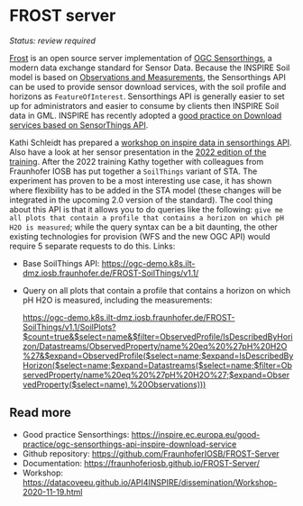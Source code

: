 # FROST server

*Status: review required*

[Frost](https://fraunhoferiosb.github.io/FROST-Server/) is an open source server implementation of [OGC Sensorthings](https://www.ogc.org/standards/sensorthings), a modern data exchange standard for Sensor Data. 
Because the INSPIRE Soil model is based on [Observations and Measurements](https://www.ogc.org/standards/om), the Sensorthings API can be used 
to provide sensor download services, with the soil profile and horizons as `FeatureOfInterest`. Sensorthings API is generally easier to set up for administrators and easier to consume by clients then INSPIRE Soil data in GML. INSPIRE has recently adopted a [good practice on Download services based on SensorThings API](https://inspire.ec.europa.eu/good-practice/ogc-sensorthings-api-inspire-download-service).

Kathi Schleidt has prepared a [workshop on inspire data in sensorthings API](https://datacoveeu.github.io/API4INSPIRE/dissemination/Workshop-2020-11-19.html). Also have a look at her sensor presentation in the [2022 edition of the training](https://wur.yuja.com/V/Video?v=184380&node=785951&a=1565884354&autoplay=1). After the 2022 training Kathy together with colleagues from Fraunhofer IOSB has put together a `SoilThings` variant of STA. The experiment has proven to be a most interesting use case, it has shown where flexibility has to be added in the STA model (these changes will be integrated in the upcoming 2.0 version of the standard). The cool thing about this API is that it allows you to do queries like the following: `give me all plots that contain a profile that contains a horizon on which pH H2O is measured`; while the query syntax can be a bit daunting, the other existing technologies for provision (WFS and the new OGC API) would require 5 separate requests to do this. Links: 

- Base SoilThings API: https://ogc-demo.k8s.ilt-dmz.iosb.fraunhofer.de/FROST-SoilThings/v1.1/ 
- Query on all plots that contain a profile that contains a horizon on which pH H2O is measured, including the measurements: 

    https://ogc-demo.k8s.ilt-dmz.iosb.fraunhofer.de/FROST-SoilThings/v1.1/SoilPlots?$count=true&$select=name&$filter=ObservedProfile/IsDescribedByHorizon/Datastreams/ObservedProperty/name%20eq%20%27pH%20H2O%27&$expand=ObservedProfile($select=name;$expand=IsDescribedByHorizon($select=name;$expand=Datastreams($select=name;$filter=ObservedProperty/name%20eq%20%27pH%20H2O%27;$expand=ObservedProperty($select=name),%20Observations))) 


## Read more

- Good practice Sensorthings: https://inspire.ec.europa.eu/good-practice/ogc-sensorthings-api-inspire-download-service
- Github repository: https://github.com/FraunhoferIOSB/FROST-Server
- Documentation: https://fraunhoferiosb.github.io/FROST-Server/
- Workshop: https://datacoveeu.github.io/API4INSPIRE/dissemination/Workshop-2020-11-19.html